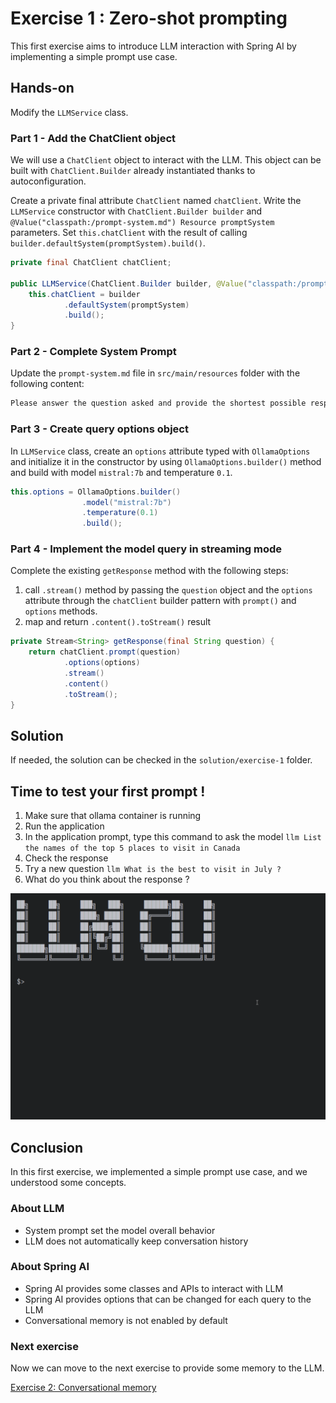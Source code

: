# Exercise 1 : Zero-shot prompting

This first exercise aims to introduce LLM interaction with Spring AI by implementing a simple prompt use case.

## Hands-on

Modify the `LLMService` class.

### Part 1 - Add the ChatClient object

We will use a `ChatClient` object to interact with the LLM. This object can be built with `ChatClient.Builder` already instantiated thanks to autoconfiguration.

Create a private final attribute `ChatClient` named `chatClient`.
Write the `LLMService` constructor with `ChatClient.Builder builder` and `@Value("classpath:/prompt-system.md") Resource promptSystem` parameters.
Set `this.chatClient` with the result of calling `builder.defaultSystem(promptSystem).build()`.

```java
private final ChatClient chatClient;

public LLMService(ChatClient.Builder builder, @Value("classpath:/prompt-system.md") Resource promptSystem) {
    this.chatClient = builder
            .defaultSystem(promptSystem)
            .build();
}
```

### Part 2 - Complete System Prompt

Update the `prompt-system.md` file in `src/main/resources` folder with the following content:

```markdown
Please answer the question asked and provide the shortest possible response without extra text nor line-breaks, using formal English language.
```

### Part 3 - Create query options object

In `LLMService` class, create an `options` attribute typed with `OllamaOptions` and initialize it in the constructor by using `OllamaOptions.builder()` method and build with model `mistral:7b` and temperature `0.1`.

```java
this.options = OllamaOptions.builder()
                .model("mistral:7b")
                .temperature(0.1)
                .build();
```

### Part 4 - Implement the model query in streaming mode

Complete the existing `getResponse` method with the following steps:

1. call `.stream()` method by passing the `question` object and the `options` attribute through the `chatClient` builder pattern with `prompt()` and `options` methods.
2. map and return `.content().toStream()` result

```java
private Stream<String> getResponse(final String question) {
    return chatClient.prompt(question)
            .options(options)
            .stream()
            .content()
            .toStream();
}
```

## Solution

If needed, the solution can be checked in the `solution/exercise-1` folder.

## Time to test your first prompt !

1. Make sure that ollama container is running
2. Run the application
3. In the application prompt, type this command to ask the model `llm List the names of the top 5 places to visit in Canada`
4. Check the response
5. Try a new question `llm What is the best to visit in July ?`
6. What do you think about the response ?

![Prompt animation](images/demo-exercise-1.gif)

## Conclusion

In this first exercise, we implemented a simple prompt use case, and we understood some concepts.

### About LLM

- System prompt set the model overall behavior
- LLM does not automatically keep conversation history

### About Spring AI

- Spring AI provides some classes and APIs to interact with LLM
- Spring AI provides options that can be changed for each query to the LLM
- Conversational memory is not enabled by default

### Next exercise

Now we can move to the next exercise to provide some memory to the LLM.

[Exercise 2: Conversational memory](exercise-2.md)